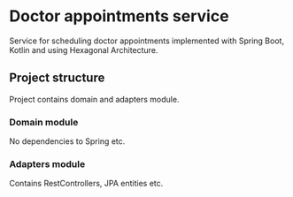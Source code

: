 # Doctor appointments service
Service for scheduling doctor appointments implemented with Spring Boot, Kotlin and using Hexagonal Architecture.

## Project structure
Project contains domain and adapters module.
### Domain module
No dependencies to Spring etc.
### Adapters module
Contains RestControllers, JPA entities etc.
